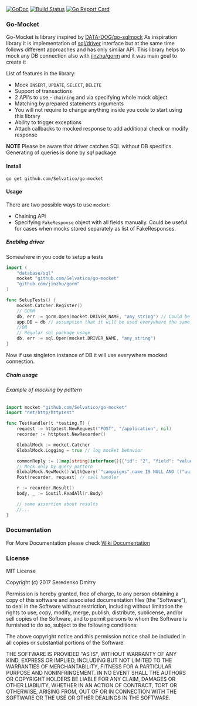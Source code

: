 
[![GoDoc](https://godoc.org/github.com/Selvatico/go-mocket?status.svg)](https://godoc.org/github.com/Selvatico/go-mocket)  [![Build Status](https://travis-ci.org/Selvatico/go-mocket.svg?branch=master)](https://travis-ci.org/Selvatico/go-mocket) [![Go Report Card](https://goreportcard.com/badge/github.com/Selvatico/go-mocket)](https://goreportcard.com/report/github.com/Selvatico/go-mocket)

### Go-Mocket

Go-Mocket is library inspired by [DATA-DOG/go-sqlmock](https://github.com/DATA-DOG/go-sqlmock)
As inspiration library it is implementation of [sql/driver](https://godoc.org/database/sql/driver) interface but at the same time follows different approaches and has only similar API.
This library helps to mock any DB connection also with [jinzhu/gorm](https://github.com/jinzhu/gorm) and it was main goal to create it

List of features in the library:

* Mock `INSERT`, `UPDATE`, `SELECT`, `DELETE`
* Support of transactions
* 2 API's to use - `chaining` and via specifying whole mock object
* Matching by prepared statements arguments
* You will not require to change anything inside you code to start using this library
* Ability to trigger exceptions
* Attach callbacks to mocked response to add additional check or modify response

**NOTE** Please be aware that driver catches SQL without DB specifics. Generating of queries is done by *sql* package

#### Install

```
go get github.com/Selvatico/go-mocket
```

#### Usage

There are two possible ways to use `mocket`:

* Chaining API
* Specifying `FakeResponse` object with all fields manually. Could be useful for cases when mocks stored separately as list of FakeResponses. 

##### Enabling driver

Somewhere in you code to setup a tests

```go
import (
    "database/sql"
    mocket "github.com/Selvatico/go-mocket"
    "github.com/jinzhu/gorm"
)

func SetupTests() {
    mocket.Catcher.Register()
    // GORM
    db, err := gorm.Open(mocket.DRIVER_NAME, "any_string") // Could be any connection string
    app.DB = db // assumption that it will be used everywhere the same
    //OR 
    // Regular sql package usage
    db, err := sql.Open(mocket.DRIVER_NAME, "any_string")
}
```

Now if use singleton instance of DB it will use everywhere mocked connection.

##### Chain usage

###### Example of mocking by pattern

```go
import mocket "github.com/Selvatico/go-mocket"
import "net/http/httptest"

func TestHandler(t *testing.T) {
    request := httptest.NewRequest("POST", "/application", nil)
    recorder := httptest.NewRecorder()

    GlobalMock := mocket.Catcher
    GlobalMock.Logging = true // log mocket behavior

    commonReply := []map[string]interface{}{{"id": "2", "field": "value"}}
    // Mock only by query pattern
    GlobalMock.NewMock().WithQuery(`"campaigns".name IS NULL AND (("uuid" = test_uuid))`).WithReply(commonReply)
    Post(recorder, request) // call handler

    r := recorder.Result()
    body, _ := ioutil.ReadAll(r.Body)

    // some assertion about results
    //...
}

```

### Documentation


For More Documentation please check [Wiki Documentation](https://github.com/Selvatico/go-mocket/wiki/Documentation)

### License


MIT License

Copyright (c) 2017 Seredenko Dmitry

Permission is hereby granted, free of charge, to any person obtaining a copy
of this software and associated documentation files (the "Software"), to deal
in the Software without restriction, including without limitation the rights
to use, copy, modify, merge, publish, distribute, sublicense, and/or sell
copies of the Software, and to permit persons to whom the Software is
furnished to do so, subject to the following conditions:

The above copyright notice and this permission notice shall be included in all
copies or substantial portions of the Software.

THE SOFTWARE IS PROVIDED "AS IS", WITHOUT WARRANTY OF ANY KIND, EXPRESS OR
IMPLIED, INCLUDING BUT NOT LIMITED TO THE WARRANTIES OF MERCHANTABILITY,
FITNESS FOR A PARTICULAR PURPOSE AND NONINFRINGEMENT. IN NO EVENT SHALL THE
AUTHORS OR COPYRIGHT HOLDERS BE LIABLE FOR ANY CLAIM, DAMAGES OR OTHER
LIABILITY, WHETHER IN AN ACTION OF CONTRACT, TORT OR OTHERWISE, ARISING FROM,
OUT OF OR IN CONNECTION WITH THE SOFTWARE OR THE USE OR OTHER DEALINGS IN THE
SOFTWARE.



